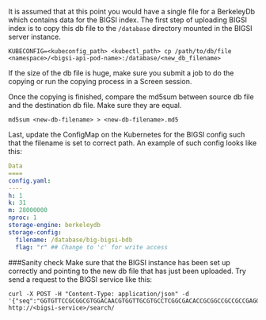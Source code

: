 It is assumed that at this point you would have a single file for a BerkeleyDb which contains
data for the BIGSI index. The first step of uploading BIGSI index is to copy this db
file to the `/database` directory mounted in the BIGSI server instance.
```
KUBECONFIG=<kubeconfig_path> <kubectl_path> cp /path/to/db/file <namespace>/<bigsi-api-pod-name>:/database/<new_db_filename>
```
If the size of the db file is huge, make sure you submit a job to do the copying or run
the copying process in a Screen session.

Once the copying is finished, compare the md5sum between source db file and the destination
db file. Make sure they are equal.
```
md5sum <new-db-filename> > <new-db-filename>.md5
```

Last, update the ConfigMap on the Kubernetes for the BIGSI config such that the filename
is set to correct path. An example of such config looks like this:
```yaml
Data
====
config.yaml:
----
h: 1
k: 31
m: 28000000
nproc: 1
storage-engine: berkeleydb
storage-config:
  filename: /database/big-bigsi-bdb
  flag: "r" ## Change to 'c' for write access
```

###Sanity check
Make sure that the BIGSI instance has been set up correctly and pointing to the new db file
that has just been uploaded. Try send a request to the BIGSI service like this:
```
curl -X POST -H "Content-Type: application/json" -d '{"seq":"GGTGTTCCGCGGCGTGGACAACGTGGTTGCGTGCCTCGGCGACACCGCGGCCGCCGCCGAGGGGGGGG"}' http://<bigsi-service>/search/
```
